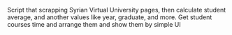 Script that scrapping Syrian Virtual University pages, then calculate student average, and another values like year, graduate, and more. Get student courses time and arrange them and show them by simple UI
